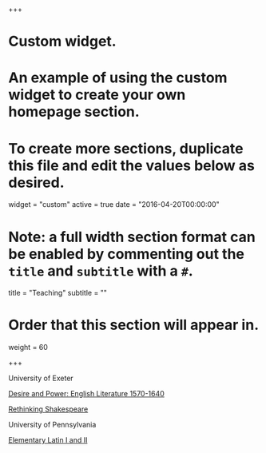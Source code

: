 +++
# Custom widget.
# An example of using the custom widget to create your own homepage section.
# To create more sections, duplicate this file and edit the values below as desired.
widget = "custom"
active = true
date = "2016-04-20T00:00:00"

# Note: a full width section format can be enabled by commenting out the `title` and `subtitle` with a `#`.
title = "Teaching"
subtitle = ""

# Order that this section will appear in.
weight = 60

+++

University of Exeter

[Desire and Power: English Literature 1570-1640](https://humanities.exeter.ac.uk/english/modules/eas2026/)

[Rethinking Shakespeare](https://humanities.exeter.ac.uk/english/modules/eas1041/)

University of Pennsylvania

[Elementary Latin I and II](https://catalog.upenn.edu/courses/latn/)

